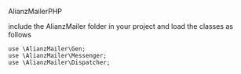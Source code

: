 AlianzMailerPHP

include the AlianzMailer folder in your project and load the classes as follows


```
use \AlianzMailer\Gen;
use \AlianzMailer\Messenger;
use \AlianzMailer\Dispatcher;
```
